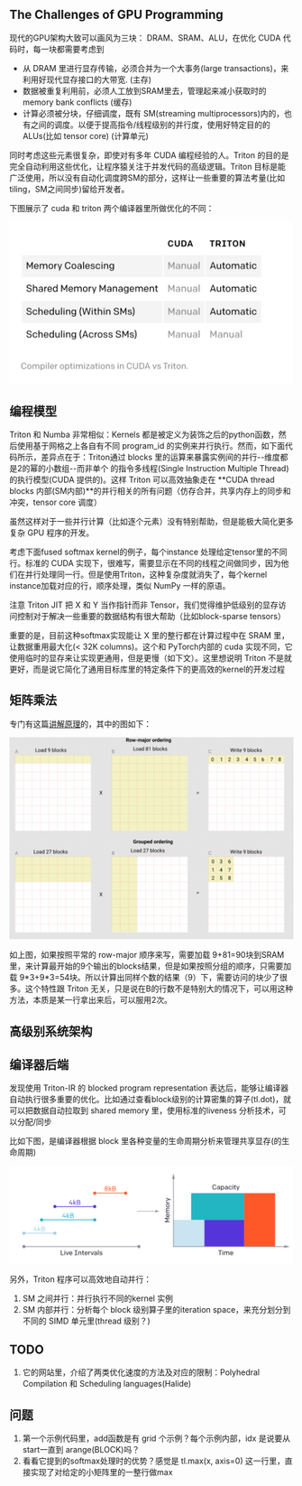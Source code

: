 ## The Challenges of GPU Programming
现代的GPU架构大致可以画风为三块： DRAM、SRAM、ALU，在优化 CUDA 代码时，每一块都需要考虑到

* 从 DRAM 里进行显存传输，必须合并为一个大事务(large transactions)，来利用好现代显存接口的大带宽. (主存)
* 数据被重复利用前，必须人工放到SRAM里去，管理起来减小获取时的 memory bank conflicts (缓存)
* 计算必须被分块，仔细调度，既有 SM(streaming multiprocessors)内的，也有之间的调度。以便于提高指令/线程级别的并行度，使用好特定目的的 ALUs(比如 tensor core) (计算单元)

同时考虑这些元素很复杂，即使对有多年 CUDA 编程经验的人。Triton 的目的是完全自动利用这些优化，让程序猿关注于并发代码的高级逻辑。Triton 目标是能广泛使用，所以没有自动化调度跨SM的部分，这样让一些重要的算法考量(比如 tiling，SM之间同步)留给开发者。

下图展示了 cuda 和 triton 两个编译器里所做优化的不同：

![](imgs/compiler-optimization-in-cuda-triton.png)

## 编程模型
Triton 和 Numba 非常相似：Kernels 都是被定义为装饰之后的python函数，然后使用基于网格之上各自有不同 program_id 的实例来并行执行。然而，如下面代码所示，差异点在于：Triton通过 blocks 里的运算来暴露实例间的并行--维度都是2的幂的小数组--而非单个
的指令多线程(Single Instruction Multiple Thread)的执行模型(CUDA 提供的)。这样 Triton 可以高效抽象走在 **CUDA thread blocks 内部(SM内部)**的并行相关的所有问题（仿存合并，共享内存上的同步和冲突，tensor core 调度）

虽然这样对于一些并行计算（比如逐个元素）没有特别帮助，但是能极大简化更多复杂 GPU 程序的开发。

考虑下面fused softmax kernel的例子，每个instance 处理给定tensor里的不同行。标准的 CUDA 实现下，很难写，需要显示在不同的线程之间做同步，因为他们在并行处理同一行。但是使用Triton，这种复杂度就消失了，每个kernel instance加载对应的行，顺序处理，类似 NumPy 一样的原语。

注意 Triton JIT 把 X 和 Y 当作指针而非 Tensor，我们觉得维护低级别的显存访问控制对于解决一些重要的数据结构有很大帮助（比如block-sparse tensors）

重要的是，目前这种softmax实现能让 X 里的整行都在计算过程中在 SRAM 里，让数据重用最大化(< 32K columns)。这个和 PyTorch内部的 cuda 实现不同，它使用临时的显存来让实现更通用，但是更慢（如下文）。这里想说明 Triton 不是就更好，而是说它简化了通用目标库里的特定条件下的更高效的kernel的开发过程

## 矩阵乘法

专门有这篇[讲解原理]()的，其中的图如下：

![](imgs/grouped_vs_row_major_ordering.png)

如上图，如果按照平常的 row-major 顺序来写，需要加载 9+81=90块到SRAM里，来计算最开始的9个输出的blocks结果，但是如果按照分组的顺序，只需要加载 9\*3+9\*3=54块。所以计算出同样个数的结果（9）下，需要访问的块少了很多。这个特性跟 Triton 无关，只是说在B的行数不是特别大的情况下，可以用这种方法，本质是某一行拿出来后，可以服用2次。

## 高级别系统架构

## 编译器后端
发现使用 Triton-IR 的 blocked program representation 表达后，能够让编译器自动执行很多重要的优化。比如通过查看block级别的计算密集的算子(tl.dot)，就可以把数据自动拉取到 shared memory 里，使用标准的liveness 分析技术，可以分配/同步

比如下图，是编译器根据 block 里各种变量的生命周期分析来管理共享显存(的生命周期)

![](imgs/triton-allocate-shared-memory.png)

另外，Triton 程序可以高效地自动并行：

1. SM 之间并行：并行执行不同的kernel 实例
2. SM 内部并行：分析每个 block 级别算子里的iteration space，来充分划分到不同的 SIMD 单元里(thread 级别？)

## TODO
1. 它的网站里，介绍了两类优化速度的方法及对应的限制：Polyhedral Compilation 和 Scheduling languages(Halide)
## 问题
1. 第一个示例代码里，add函数是有 grid 个示例？每个示例内部，idx 是说要从start一直到 arange(BLOCK)吗？
2. 看看它提到的softmax处理时的优势？感觉是 tl.max(x, axis=0) 这一行里，直接实现了对给定的小矩阵里的一整行做max
